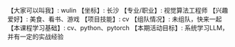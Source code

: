 【大家可以叫我】: wulin
【坐标】: 长沙
【专业/职业】: 视觉算法工程师
【兴趣爱好】: 美食、看书、游戏
【项目技能】: cv
【组队情况】: 未组队，快来一起
【本课程学习基础】: cv、python、pytorch
【本期活动目标】: 系统学习LLM，并有一定的实战经验